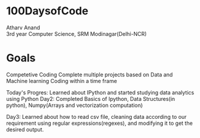 # 100DaysofCode

Atharv Anand  
3rd year Computer Science, SRM Modinagar(Delhi-NCR)
# Goals
Competetive Coding
Complete multiple projects based on Data and Machine learning
Coding within a time frame

Today's Progres: Learned about IPython and started studying data analytics using Python
Day2: Completed Basics of Ipython, Data Structures(in python), Numpy(Arrays and vectorization computation)

Day3: Learned about how to read csv file, cleaning data according to our requirement using regular expressions(regexes), and modifying it to get the desired output.
